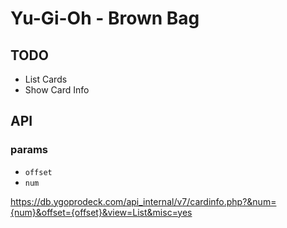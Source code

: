 # Yu-Gi-Oh - Brown Bag


## TODO

- List Cards
- Show Card Info


## API

### params

- `offset`
- `num`



https://db.ygoprodeck.com/api_internal/v7/cardinfo.php?&num={num}&offset={offset}&view=List&misc=yes
